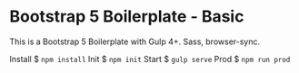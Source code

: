 
# Bootstrap 5 Boilerplate - Basic

This is a Bootstrap 5 Boilerplate with Gulp 4+. Sass, browser-sync.

Install
$ `npm install`
Init 
$  `npm init`
Start
$ `gulp serve`
Prod 
$ `npm run prod`

